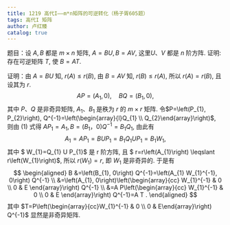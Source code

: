 ```yaml
---
title: 1219 高代I——m*n矩阵的可逆转化（杨子胥605题）
tags: 高代I 矩阵
author: 卢红臻
catalog: true
---
```


题目：设 $A, B$ 都是 $m \times n$ 矩阵, $A=B U, B=A V$, 这里$U 、 V$ 都是 $n$ 阶方阵. 证明: 存在可逆矩阵 $T$, 使 $B=A T$.



<!--more-->



证明：由 $A=B U$ 知, $r(A) \leqslant r(B)$, 由 $B=A V$ 知, $r(B)\leqslant r(A)$, 所以 $r(A)=r(B)$, 且设其为 $r$.
$$
A P=\left(A_{1}, 0\right), \quad B Q=\left(B_{1}, 0\right),
$$
其中 $P 、 Q$ 是非奇异矩阵, $A_{1} 、 B_{1}$ 是秩为 $r$ 的 $m \times r$ 矩阵. 令$P=\left(P_{1}, P_{2}\right), Q^{-1}=\left(\begin{array}{l}Q_{1} \\ Q_{2}\end{array}\right)$, 则由 (1) 式得 $A P_{1}=A_{1}, B=(B_{1}，0)Q^{-1}=B_{1} Q_{1}$, 由此有
$$
A_{1}=A P_{1}=B U P_{1}=B_{1} Q_{1} U P_{1}=B_{1} W_{1},
$$
其中 $ W_{1}=Q_{1} U P_{1}$ 是 r 阶方阵, 且 $ r=r\left(A_{1}\right) \leqslant r\left(W_{1}\right)$, 所以 $r\left(W_{1}\right)=r$, 即 $W_{1}$ 是非奇异的. 于是有
$$
\begin{aligned}
B &=\left(B_{1}, 0\right) Q^{-1}=\left(A_{1} W_{1}^{-1}, 0\right) Q^{-1} \\
&=\left(A_{1}, 0\right)\left(\begin{array}{cc}
W_{1}^{-1} & 0 \\
0 & E
\end{array}\right) Q^{-1} \\
&=A P\left(\begin{array}{cc}
W_{1}^{-1} & 0 \\
0 & E
\end{array}\right) Q^{-1}=A T .
\end{aligned}
$$
其中 $T=P\left(\begin{array}{cc}W_{1}^{-1} & 0 \\ 0 & E\end{array}\right) Q^{-1}$ 显然是非奇异矩阵.

